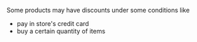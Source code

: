 
Some products may have discounts under some conditions like 
- pay in store's credit card
- buy a certain quantity of items